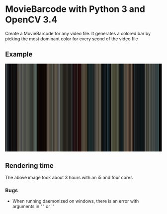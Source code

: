 # MovieBarcode with Python 3 and OpenCV 3.4
Create a MovieBarcode for any video file. It generates a colored bar by picking the most dominant color for every seond of the video file

## Example
![Westworld S02E01](https://raw.githubusercontent.com/primus852/python-movie-barcode/master/result/westworld_s02e01.jpg)

## Rendering time
The above image took about 3 hours with an i5 and four cores

### Bugs
- When running daemonized on windows, there is an error with arguments in "" or ''